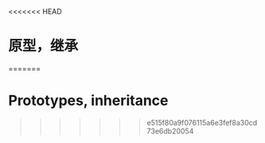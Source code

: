 <<<<<<< HEAD
# 原型，继承
=======
# Prototypes, inheritance
>>>>>>> e515f80a9f076115a6e3fef8a30cd73e6db20054
